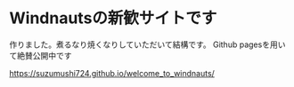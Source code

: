 # Windnautsの新歓サイトです

作りました。煮るなり焼くなりしていただいて結構です。
Github pagesを用いて絶賛公開中です

https://suzumushi724.github.io/welcome_to_windnauts/
